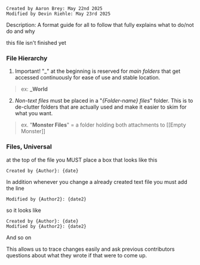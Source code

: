 ```
Created by Aaron Brey: May 22nd 2025
Modified by Devin Riehle: May 23rd 2025
```
Description:
A format guide for all to follow that fully explains what to do/not do and why


this file isn't finished yet

### File Hierarchy

1. Important! "\_" at the beginning is reserved for *main folders* that get accessed continuously for ease of use and stable location.
> ex: **\_World** 

2. *Non-text files* must be placed in a "*{Folder-name} files*" folder. This is to de-clutter folders that are actually used and make it easier to skim for what you want.
>ex. "**Monster Files**" = a folder holding both attachments to [[Empty Monster]]
### Files, Universal
at the top of the file you MUST place
a box that looks like this
```
Created by {Author}: {date}
```
In addition whenever you change a already created text file you must add the line
```
Modified by {Author2}: {date2}
```
so it looks like
```
Created by {Author}: {date}
Modified by {Author2}: {date2}
```
And so on

This allows us to trace changes easily and ask previous contributors questions about what they wrote if that were to come up.
